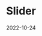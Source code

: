 --- 
title: Slider
date: 2022-10-24

type: landing

sections:
  - block: contact
    content:
      title: Contact
      text: |-
---